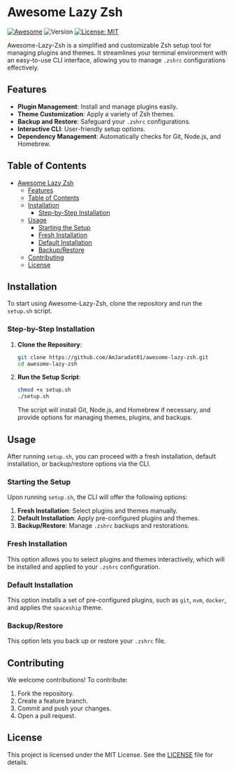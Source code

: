 # Awesome Lazy Zsh

[![Awesome](https://awesome.re/badge.svg)](https://awesome.re) ![Version](https://img.shields.io/badge/version-v2.0.0-blue.svg) [![License: MIT](https://img.shields.io/badge/License-MIT-yellow.svg)](https://opensource.org/licenses/MIT)

Awesome-Lazy-Zsh is a simplified and customizable Zsh setup tool for managing plugins and themes. It streamlines your terminal environment with an easy-to-use CLI interface, allowing you to manage `.zshrc` configurations effectively.

## Features

- **Plugin Management**: Install and manage plugins easily.
- **Theme Customization**: Apply a variety of Zsh themes.
- **Backup and Restore**: Safeguard your `.zshrc` configurations.
- **Interactive CLI**: User-friendly setup options.
- **Dependency Management**: Automatically checks for Git, Node.js, and Homebrew.

## Table of Contents

- [Awesome Lazy Zsh](#awesome-lazy-zsh)
  - [Features](#features)
  - [Table of Contents](#table-of-contents)
  - [Installation](#installation)
    - [Step-by-Step Installation](#step-by-step-installation)
  - [Usage](#usage)
    - [Starting the Setup](#starting-the-setup)
    - [Fresh Installation](#fresh-installation)
    - [Default Installation](#default-installation)
    - [Backup/Restore](#backuprestore)
  - [Contributing](#contributing)
  - [License](#license)

## Installation

To start using Awesome-Lazy-Zsh, clone the repository and run the `setup.sh` script.

### Step-by-Step Installation

1. **Clone the Repository**:
    ```bash
    git clone https://github.com/AmJaradat01/awesome-lazy-zsh.git
    cd awesome-lazy-zsh
    ```

2. **Run the Setup Script**:
    ```bash
    chmod +x setup.sh
    ./setup.sh
    ```
    The script will install Git, Node.js, and Homebrew if necessary, and provide options for managing themes, plugins, and backups.

## Usage

After running `setup.sh`, you can proceed with a fresh installation, default installation, or backup/restore options via the CLI.

### Starting the Setup

Upon running `setup.sh`, the CLI will offer the following options:

1. **Fresh Installation**: Select plugins and themes manually.
2. **Default Installation**: Apply pre-configured plugins and themes.
3. **Backup/Restore**: Manage `.zshrc` backups and restorations.

### Fresh Installation

This option allows you to select plugins and themes interactively, which will be installed and applied to your `.zshrc` configuration.

### Default Installation

This option installs a set of pre-configured plugins, such as `git`, `nvm`, `docker`, and applies the `spaceship` theme.

### Backup/Restore

This option lets you back up or restore your `.zshrc` file.

## Contributing

We welcome contributions! To contribute:

1. Fork the repository.
2. Create a feature branch.
3. Commit and push your changes.
4. Open a pull request.

## License

This project is licensed under the MIT License. See the [LICENSE](LICENSE) file for details.
